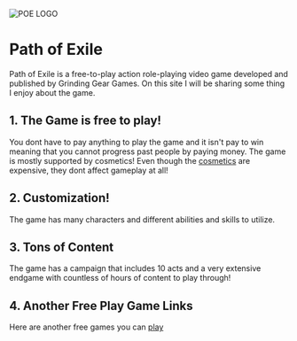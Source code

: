 ![POE LOGO](https://github.com/Tim-Saeteurn/Favorite/assets/142946156/300e01ee-62f9-44c6-887d-9005b2161845)
# Path of Exile 
 
Path of Exile is a free-to-play action role-playing video game developed and published by Grinding Gear Games. On this site I will be sharing some thing I enjoy about the game.

## 1. The Game is free to play!
You dont have to pay anything to play the game and it isn't pay to win meaning that you cannot progress past people by paying money. The game is mostly supported by cosmetics!
Even though the [cosmetics](https://www.pathofexile.com/purchase) are expensive, they dont affect gameplay at all!

## 2. Customization!
The game has many characters and different abilities and skills to utilize.

## 3. Tons of Content
The game has a campaign that includes 10 acts and a very extensive endgame with countless of hours of content to play through!

## 4. Another Free Play Game Links
Here are another free games you can [play](https://freegames.org/)
